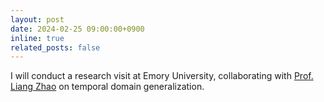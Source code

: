 ```yaml
---
layout: post
date: 2024-02-25 09:00:00+0900
inline: true
related_posts: false
---
```


I will conduct a research visit at Emory University, collaborating with [Prof. Liang Zhao](https://cs.emory.edu/~lzhao41/) on temporal domain generalization.